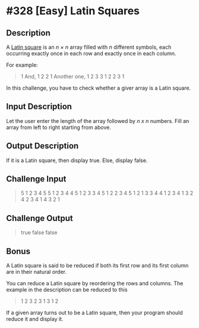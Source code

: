 # #328 [Easy] Latin Squares

## Description

A [Latin square](https://en.wikipedia.org/wiki/Latin_square) is an *n × n* array filled with *n* different symbols, each occurring exactly once in each row and exactly once in each column.

For example:
> 1
And, 
> 1 2
> 2 1
Another one,
> 1 2 3
> 3 1 2
> 2 3 1

In this challenge, you have to check whether a giver array is a Latin square.

## Input Description

Let the user enter the length of the array followed by *n x n* numbers. Fill an array from left to right starting from above.

## Output Description

If it is a Latin square, then display true. Else, display false.

## Challenge Input

> 5
> 1 2 3 4 5 5 1 2 3 4 4 5 1 2 3 3 4 5 1 2 2 3 4 5 1
> 2
> 1 3 3 4
> 4
> 1 2 3 4 1 3 2 4 2 3 4 1 4 3 2 1

## Challenge Output

> true
> false
> false

## Bonus

A Latin square is said to be reduced if both its first row and its first column are in their natural order.

You can reduce a Latin square by reordering the rows and columns. The example in the description can be reduced to this

> 1 2 3
> 2 3 1
> 3 1 2

If a given array turns out to be a Latin square, then your program should reduce it and display it.
